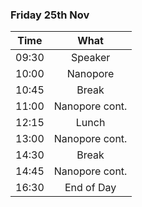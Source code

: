### Friday 25th Nov

Time | What
---|:---:
09:30 |Speaker
10:00 | Nanopore
10:45 | Break
11:00 | Nanopore cont.
12:15 | Lunch
13:00 | Nanopore cont.
14:30 | Break
14:45 | Nanopore cont.
16:30 | End of Day
